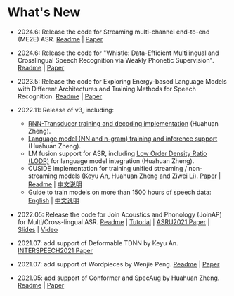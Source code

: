 # What's New
- 2024.6: Release the code for Streaming multi-channel end-to-end (ME2E) ASR. [Readme](./cuside-array.md) | [Paper](https://arxiv.org/abs/2407.09807)
- 2024.6: Release the code for "Whistle: Data-Efficient Multilingual and Crosslingual Speech Recognition via Weakly Phonetic Supervision". [Readme](../egs/cv-lang10/readme.md) | [Paper](https://arxiv.org/abs/2406.02166)
- 2023.5: Release the code for Exploring Energy-based Language Models with Different Architectures and Training Methods for Speech Recognition. [Readme](./energy-based_LM_training.md) | [Paper](https://arxiv.org/abs/2305.12676)
- 2022.11: Release of v3, including:
    - [RNN-Transducer training and decoding implementation](../egs/TEMPLATE/exp/asr-rnnt) (Huahuan Zheng).
    - [Language model (NN and n-gram) training and inference support](../egs/TEMPLATE/README.md#language-model) (Huahuan Zheng).
    - LM fusion support for ASR, including [Low Order Density Ratio (LODR)](https://arxiv.org/abs/2203.16776) for language model integration (Huahuan Zheng).
    - CUSIDE implementation for training unified streaming / non-streaming models (Keyu An, Huahuan Zheng and Ziwei Li). [Paper](https://arxiv.org/abs/2203.16758) | [Readme](./cuside_ch.md) | [中文说明](./cuside_ch.md)
    - Guide to train models on more than 1500 hours of speech data: [English](./how_to_prepare_large_dataset.md) | [中文说明](./how_to_prepare_large_dataset_ch.md)

- 2022.05: Release the code for Join Acoustics and Phonology (JoinAP) for Multi/Cross-lingual ASR. [Readme](joinap.md) | [Tutorial](joinap_tutorial_ch.md) | [ASRU2021 Paper](http://oa.ee.tsinghua.edu.cn/~ouzhijian/pdf/ASRU21_JoinAP.pdf) | [Slides](http://oa.ee.tsinghua.edu.cn/~ouzhijian/pdf/asru2021_JoinAP_slides.pdf) | [Video](https://www.bilibili.com/video/BV1X44y1Y7zm)

- 2021.07: add support of Deformable TDNN by Keyu An. [INTERSPEECH2021 Paper](http://oa.ee.tsinghua.edu.cn/~ouzhijian/pdf/is2021_deformable.pdf)

- 2021.07: add support of Wordpieces by Wenjie Peng. [Readme](wordpieces.md) | [Paper](https://arxiv.org/abs/2107.03007)

- 2021.05: add support of Conformer and SpecAug by Huahuan Zheng. [Readme](conformer.md) | [Paper](https://arxiv.org/abs/2107.03007)
